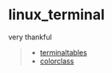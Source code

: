 # linux_terminal
very thankful
> * [terminaltables](https://github.com/Robpol86/terminaltables)
> * [colorclass](https://github.com/Robpol86/colorclass)
